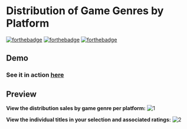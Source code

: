 
# Distribution of Game Genres by Platform 
[![forthebadge](https://forthebadge.com/images/badges/made-with-JavaScript.svg)](https://forthebadge.com) [![forthebadge](https://forthebadge.com/images/badges/uses-css.svg)](https://forthebadge.com) [![forthebadge](https://forthebadge.com/images/badges/uses-html.svg)](https://forthebadge.com)

## Demo
### See it in action [here](https://sukhjot-sekhon.github.io/Interactive-D3.js-Visualization/)

## Preview
__View the distribution sales by game genre per platform:__
![1](https://user-images.githubusercontent.com/50682117/110227455-eae52c00-7eb5-11eb-963e-1bc6077c4a81.PNG)

__View the individual titles in your selection and associated ratings:__ 
![2](https://user-images.githubusercontent.com/50682117/110227459-f173a380-7eb5-11eb-9442-a25ce26484ac.PNG)

